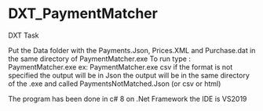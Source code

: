 # DXT_PaymentMatcher
DXT Task

Put the Data folder with the Payments.Json, Prices.XML and Purchase.dat in the same directory of  PaymentMatcher.exe
To run type : PaymentMatcher.exe <output file format>  ex: PaymentMatcher.exe csv 
if the format is not specified the output will be in Json
the output will be in the same directory of the .exe and called PaymentsNotMatched.Json (or csv or html)


The program has been done in c# 8 on .Net Framework the IDE is VS2019
